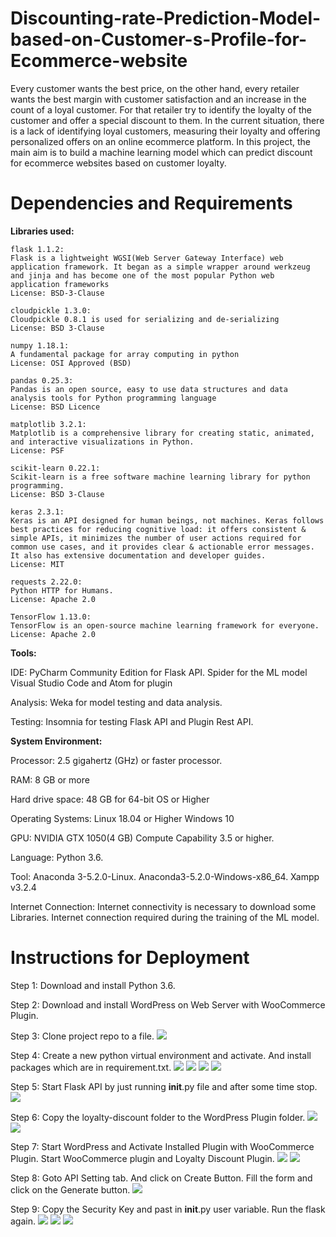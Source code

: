 # Discounting-rate-Prediction-Model-based-on-Customer-s-Profile-for-Ecommerce-website
Every customer wants the best price, on the other hand, every retailer wants the best margin with customer satisfaction and an increase in the count of a loyal customer. For that retailer try to identify the loyalty of the customer and offer a special discount to them. In the current situation, there is a lack of identifying loyal customers, measuring their loyalty and offering personalized offers on an online ecommerce platform.    In this project, the main aim is to build a machine learning model which can predict discount for ecommerce websites based on customer loyalty. 

# Dependencies and Requirements
**Libraries used:**
    
	flask 1.1.2:
    Flask is a lightweight WGSI(Web Server Gateway Interface) web application framework. It began as a simple wrapper around werkzeug and jinja and has become one of the most popular Python web application frameworks
    License: BSD-3-Clause
 
    cloudpickle 1.3.0:
    Cloudpickle 0.8.1 is used for serializing and de-serializing 
    License: BSD 3-Clause

    numpy 1.18.1:
    A fundamental package for array computing in python
    License: OSI Approved (BSD)

    pandas 0.25.3:
    Pandas is an open source, easy to use data structures and data analysis tools for Python programming language
    License: BSD Licence

    matplotlib 3.2.1:
    Matplotlib is a comprehensive library for creating static, animated, and interactive visualizations in Python.
    License: PSF

    scikit-learn 0.22.1:
	Scikit-learn is a free software machine learning library for python programming.
	License: BSD 3-Clause
	
	keras 2.3.1:
    Keras is an API designed for human beings, not machines. Keras follows best practices for reducing cognitive load: it offers consistent & simple APIs, it minimizes the number of user actions required for common use cases, and it provides clear & actionable error messages. It also has extensive documentation and developer guides.
	License: MIT
	
	requests 2.22.0:
	Python HTTP for Humans.
	License: Apache 2.0
	
	TensorFlow 1.13.0:
	TensorFlow is an open-source machine learning framework for everyone.
	License: Apache 2.0

**Tools:**

IDE:
    PyCharm Community Edition for Flask API.
    Spider for the ML model
    Visual Studio Code and Atom for plugin

Analysis:
    Weka for model testing and data analysis.

Testing:
    Insomnia for testing Flask API and Plugin Rest API.

**System Environment:**

Processor:  			2.5 gigahertz (GHz) or faster processor.

RAM:    				8 GB or more 

Hard drive space: 		48 GB for 64-bit OS or Higher

Operating Systems:		Linux 18.04 or Higher
						Windows 10

GPU: 					NVIDIA GTX 1050(4 GB) Compute Capability 3.5 or higher.

Language: 				Python 3.6.

Tool:					Anaconda 3-5.2.0-Linux.
						Anaconda3-5.2.0-Windows-x86_64.
						Xampp v3.2.4

Internet Connection: 	Internet connectivity is necessary to download some Libraries. Internet connection required during the training of the ML model.

# Instructions for Deployment

Step 1: Download and install Python 3.6.

Step 2: Download and install WordPress on Web Server with WooCommerce Plugin.

Step 3: Clone project repo to a file.
![](images/1.png)

Step 4: Create a new python virtual environment and activate. And install packages which are in requirement.txt.
![](images/2.png)
![](images/3.png)
![](images/4.png)
![](images/5.png)

Step 5: Start Flask API by just running __init__.py file and after some time stop.
![](images/6.png)

Step 6: Copy the loyalty-discount folder to the WordPress Plugin folder.
![](images/7.png)
![](images/8.png)


Step 7: Start WordPress and Activate Installed Plugin with WooCommerce Plugin. Start WooCommerce plugin and Loyalty Discount Plugin.
![](images/9.png)
![](images/10.png)

Step 8: Goto API Setting tab. And click on Create Button. Fill the form and click on the Generate button.
![](images/11.png)

Step 9: Copy the Security Key and past in __init__.py user variable. Run the flask again.
![](images/12.png)
![](images/13.png)
![](images/14.png)

